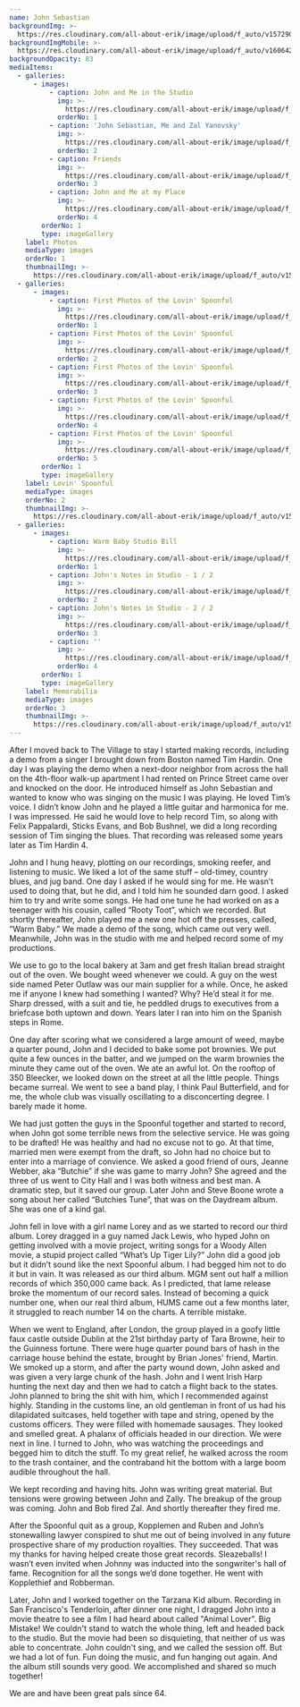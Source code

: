 ```yaml
---
name: John Sebastian
backgroundImg: >-
  https://res.cloudinary.com/all-about-erik/image/upload/f_auto/v1572906387/Musical%20Journey/Musical%20Friends/Friends/John%20Sebastian/Background_Thumbnails/Background_JohnSebastianErikJacobsen-background3_iqozdf.jpg
backgroundImgMobile: >-
  https://res.cloudinary.com/all-about-erik/image/upload/f_auto/v1606429154/Musical%20Journey/Musical%20Friends/Friends/John%20Sebastian/Background_Thumbnails/Background_john_sebastian_768x1024.jpg
backgroundOpacity: 83
mediaItems:
  - galleries:
      - images:
          - caption: John and Me in the Studio
            img: >-
              https://res.cloudinary.com/all-about-erik/image/upload/f_auto/v1572906382/Musical%20Journey/Musical%20Friends/Friends/John%20Sebastian/1_Photos%20of%20John/john-ej-studio_tuygvm.jpg
            orderNo: 1
          - caption: 'John Sebastian, Me and Zal Yanovsky'
            img: >-
              https://res.cloudinary.com/all-about-erik/image/upload/f_auto/v1572906383/Musical%20Journey/Musical%20Friends/Friends/John%20Sebastian/1_Photos%20of%20John/2-JohnSebastianErikJacobsenZalYanovsky-Feb1974_4x6_300dpi_ameqds.jpg
            orderNo: 2
          - caption: Friends
            img: >-
              https://res.cloudinary.com/all-about-erik/image/upload/f_auto/v1572906387/Musical%20Journey/Musical%20Friends/Friends/John%20Sebastian/1_Photos%20of%20John/Friends_16_t3trjf.jpg
            orderNo: 3
          - caption: John and Me at my Place
            img: >-
              https://res.cloudinary.com/all-about-erik/image/upload/f_auto/v1572906383/Musical%20Journey/Musical%20Friends/Friends/John%20Sebastian/1_Photos%20of%20John/img546-290_rksmxh.jpg
            orderNo: 4
        orderNo: 1
        type: imageGallery
    label: Photos
    mediaType: images
    orderNo: 1
    thumbnailImg: >-
      https://res.cloudinary.com/all-about-erik/image/upload/f_auto/v1572906386/Musical%20Journey/Musical%20Friends/Friends/John%20Sebastian/Background_Thumbnails/Thumbnail_1_john-sebastian_xncokn.jpg
  - galleries:
      - images:
          - caption: First Photos of the Lovin' Spoonful
            img: >-
              https://res.cloudinary.com/all-about-erik/image/upload/f_auto/v1572906384/Musical%20Journey/Musical%20Friends/Friends/John%20Sebastian/2_Lovin%27%20Spoonful/FirstPicturesEverTakenOfTheSpoonful/spoon1_zkdkvn.jpg
            orderNo: 1
          - caption: First Photos of the Lovin' Spoonful
            img: >-
              https://res.cloudinary.com/all-about-erik/image/upload/f_auto/v1572906384/Musical%20Journey/Musical%20Friends/Friends/John%20Sebastian/2_Lovin%27%20Spoonful/FirstPicturesEverTakenOfTheSpoonful/spoon2_o160h1.jpg
            orderNo: 2
          - caption: First Photos of the Lovin' Spoonful
            img: >-
              https://res.cloudinary.com/all-about-erik/image/upload/f_auto/v1572906384/Musical%20Journey/Musical%20Friends/Friends/John%20Sebastian/2_Lovin%27%20Spoonful/FirstPicturesEverTakenOfTheSpoonful/spoon3_rpmioz.jpg
            orderNo: 3
          - caption: First Photos of the Lovin' Spoonful
            img: >-
              https://res.cloudinary.com/all-about-erik/image/upload/f_auto/v1572906383/Musical%20Journey/Musical%20Friends/Friends/John%20Sebastian/2_Lovin%27%20Spoonful/FirstPicturesEverTakenOfTheSpoonful/spoon4_axayeb.jpg
            orderNo: 4
          - caption: First Photos of the Lovin' Spoonful
            img: >-
              https://res.cloudinary.com/all-about-erik/image/upload/f_auto/v1572906384/Musical%20Journey/Musical%20Friends/Friends/John%20Sebastian/2_Lovin%27%20Spoonful/FirstPicturesEverTakenOfTheSpoonful/spoon5_dyreaa.jpg
            orderNo: 5
        orderNo: 1
        type: imageGallery
    label: Lovin' Spoonful
    mediaType: images
    orderNo: 2
    thumbnailImg: >-
      https://res.cloudinary.com/all-about-erik/image/upload/f_auto/v1572906387/Musical%20Journey/Musical%20Friends/Friends/John%20Sebastian/Background_Thumbnails/Thumbnail_2_spoon1_rx0skp.jpg
  - galleries:
      - images:
          - caption: Warm Baby Studio Bill
            img: >-
              https://res.cloudinary.com/all-about-erik/image/upload/f_auto/v1572906387/Musical%20Journey/Musical%20Friends/Friends/John%20Sebastian/3_John%20Memorabilia/WarmBabyStudioBill_uwmqnh.jpg
            orderNo: 1
          - caption: John's Notes in Studio - 1 / 2
            img: >-
              https://res.cloudinary.com/all-about-erik/image/upload/f_auto/v1572906386/Musical%20Journey/Musical%20Friends/Friends/John%20Sebastian/3_John%20Memorabilia/JonnysNotesInStudio_glelf6.jpg
            orderNo: 2
          - caption: John's Notes in Studio - 2 / 2
            img: >-
              https://res.cloudinary.com/all-about-erik/image/upload/f_auto/v1572906387/Musical%20Journey/Musical%20Friends/Friends/John%20Sebastian/3_John%20Memorabilia/JohnnysNotesInStudio2_ladrno.jpg
            orderNo: 3
          - caption: ''
            img: >-
              https://res.cloudinary.com/all-about-erik/image/upload/f_auto/v1572906386/Musical%20Journey/Musical%20Friends/Friends/John%20Sebastian/3_John%20Memorabilia/GetOutOfMilitaryServiceFreeTicket/img420_kuwvad.jpg
            orderNo: 4
        orderNo: 1
        type: imageGallery
    label: Memorabilia
    mediaType: images
    orderNo: 3
    thumbnailImg: >-
      https://res.cloudinary.com/all-about-erik/image/upload/f_auto/v1572906387/Musical%20Journey/Musical%20Friends/Friends/John%20Sebastian/Background_Thumbnails/Thumbnail_3_WarmBabyStudioBill_gevsgp.jpg
---
```

After I moved back to The Village to stay I started making records, including a demo from a singer I brought down from Boston named Tim Hardin. One day I was playing the demo when a next-door neighbor from across the hall on the 4th-floor walk-up apartment I had rented on Prince Street came over and knocked on the door. He introduced himself as John Sebastian and wanted to know who was singing on the music I was playing. He loved Tim’s voice. I didn’t know John and he played a little guitar and harmonica for me. I was impressed. He said he would love to help record Tim, so along with Felix Pappalardi, Sticks Evans, and Bob Bushnel, we did a long recording session of Tim singing the blues. That recording was released some years later as Tim Hardin 4. 



John and I hung heavy, plotting on our recordings, smoking reefer, and listening to music. We liked a lot of the same stuff – old-timey, country blues, and jug band. One day I asked if he would sing for me. He wasn’t used to doing that, but he did, and I told him he sounded darn good. I asked him to try and write some songs. He had one tune he had worked on as a teenager with his cousin, called “Rooty Toot”, which we recorded. But shortly thereafter, John played me a new one hot off the presses, called, “Warm Baby.” We made a demo of the song, which came out very well. Meanwhile, John was in the studio with me and helped record some of my productions. 



We use to go to the local bakery at 3am and get fresh Italian bread straight out of the oven. We bought weed whenever we could. A guy on the west side named Peter Outlaw was our main supplier for a while. Once, he asked me if anyone I knew had something I wanted? Why? He’d steal it for me. Sharp dressed, with a suit and tie, he peddled drugs to executives from a briefcase both uptown and down. Years later I ran into him on the Spanish steps in Rome. 



One day after scoring what we considered a large amount of weed, maybe a quarter pound, John and I decided to bake some pot brownies. We put quite a few ounces in the batter, and we jumped on the warm brownies the minute they came out of the oven.  We ate an awful lot. On the rooftop of 350 Bleecker, we looked down on the street at all the little people. Things became surreal. We went to see a band play, I think Paul Butterfield, and for me, the whole club was visually oscillating to a disconcerting degree. I barely made it home. 



We had just gotten the guys in the Spoonful together and started to record, when John got some terrible news from the selective service. He was going to be drafted! He was healthy and had no excuse not to go. At that time, married men were exempt from the draft, so John had no choice but to enter into a marriage of convience. We asked a good friend of ours, Jeanne Webber, aka “Butchie” if she was game to marry John? She agreed and the three of us went to City Hall and I was both witness and best man. A dramatic step, but it saved our group. Later John and Steve Boone wrote a song about her called “Butchies Tune”, that was on the Daydream album. She was one of a kind gal. 



John fell in love with a girl name Lorey and as we started to record our third album. Lorey dragged in a guy named Jack Lewis, who hyped John on getting involved with a movie project, writing songs for a Woody Allen movie, a stupid project called “What’s Up Tiger Lily?” John did a good job but it didn’t sound like the next Spoonful album. I had begged him not to do it but in vain. It was released as our third album. MGM sent out half a million records of which 350,000 came back. As I predicted, that lame release broke the momentum of our record sales. Instead of becoming a quick number one, when our real third album, HUMS came out a few months later, it struggled to reach number 14 on the charts. A terrible mistake. 



When we went to England, after London, the group played in a goofy little faux castle outside Dublin at the 21st birthday party of Tara Browne, heir to the Guinness fortune. There were huge quarter pound bars of hash in the carriage house behind the estate, brought by Brian Jones' friend, Martin. We smoked up a storm, and after the party wound down, John asked and was given a very large chunk of the hash. John and I went Irish Harp hunting the next day and then we had to catch a flight back to the states. John planned to bring the shit with him, which I recommended against highly. Standing in the customs line, an old gentleman in front of us had his dilapidated suitcases, held together with tape and string, opened by the customs officers. They were filled with homemade sausages. They looked and smelled great. A phalanx of officials headed in our direction. We were next in line. I turned to John, who was watching the proceedings and begged him to ditch the stuff. To my great relief, he walked across the room to the trash container, and the contraband hit the bottom with a large boom audible throughout the hall.



We kept recording and having hits. John was writing great material. But tensions were growing between John and Zally. The breakup of the group was coming. John and Bob fired Zal.  And shortly thereafter they fired me. 



After the Spoonful quit as a group, Kopplemen and Ruben and John’s stonewalling lawyer conspired to shut me out of being involved in any future prospective share of my production royalties. They succeeded. That was my thanks for having helped create those great records. Sleazeballs! I wasn’t even invited when Johnny was inducted into the songwriter's hall of fame. Recognition for all the songs we’d done together. He went with Kopplethief and Robberman. 



Later, John and I worked together on the Tarzana Kid album. Recording in San Francisco's Tenderloin, after dinner one night, I dragged John into a movie theatre to see a film I had heard about called "Animal Lover". Big Mistake! We couldn't stand to watch the whole thing, left and headed back to the studio. But the movie had been so disquieting, that neither of us was able to concentrate. John couldn't sing, and we called the session off. But we had a lot of fun. Fun doing the music, and fun hanging out again. And the album still sounds very good. We accomplished and shared so much together! 



We are and have been great pals since 64.
